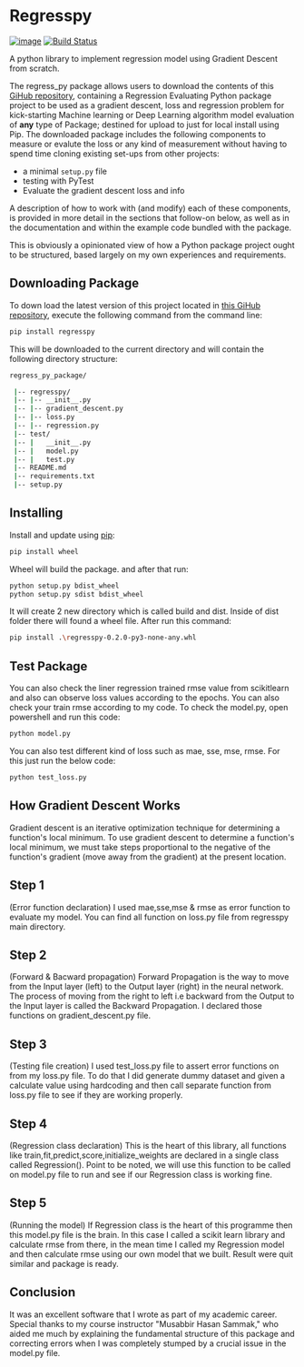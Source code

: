 # Regresspy 
[![image](https://img.shields.io/pypi/v/py-package-template.svg)](#)
[![Build Status](https://travis-ci.org/AlexIoannides/py-package-template.svg?branch=master)](#)

A python library to implement regression model using Gradient Descent from scratch.

The regress_py package allows users to download the contents of this [GiHub repository](https://github.com/kowshir-bitto/regresspy/tree/kowshir-bitto),  containing a Regression Evaluating Python package project to be used as a gradient descent, loss and regression problem for kick-starting Machine learning or Deep Learning algorithm model evaluation of **any** type of Package; destined for upload to just for local install using Pip. The downloaded package includes the following components to measure or evalute the loss or any kind of measurement without having to spend time cloning existing set-ups from other projects:

- a minimal `setup.py` file
- testing with PyTest
- Evaluate the gradient descent loss and info

A description of how to work with (and modify) each of these components, is provided in more detail in the sections that follow-on below, as well as in the documentation and within the example code bundled with the package.

This is obviously a opinionated view of how a Python package project ought to be structured, based largely on my own experiences and requirements.



## Downloading Package

To down load the latest version of this project located in [this GiHub repository](https://github.com/kowshir-bitto/regresspy/tree/kowshir-bitto), execute the following command from the command line:

```bash
pip install regresspy
```

This will be downloaded to the current directory and will contain the following directory structure:

```bash
regress_py_package/

 |-- regresspy/
 |-- |-- __init__.py
 |-- |-- gradient_descent.py
 |-- |-- loss.py
 |-- |-- regression.py
 |-- test/
 |-- |   __init__.py
 |-- |   model.py
 |-- |   test.py
 |-- README.md
 |-- requirements.txt
 |-- setup.py
```
## Installing

Install and update using [pip](https://pip.pypa.io/en/stable/quickstart/):

```bash
pip install wheel
```
Wheel will build the package. and after that run: 

```bash
python setup.py bdist_wheel
python setup.py sdist bdist_wheel

```
It will create 2 new directory which is called build and dist. Inside of dist folder there will found a wheel file. After run this command:
```bash
pip install .\regresspy-0.2.0-py3-none-any.whl
```
## Test Package

You can also check the liner regression trained rmse value from scikitlearn and also can observe loss values according to the epochs. You can also check your train rmse according to my code. To check the model.py, open powershell and run this code:

```bash
python model.py
```
You can also test different kind of loss such as  mae, sse, mse, rmse. For this just run the below code: 
```bash
python test_loss.py
```

## How Gradient Descent Works
Gradient descent is an iterative optimization technique for determining a function's local minimum. To use gradient descent to determine a function's local minimum, we must take steps proportional to the negative of the function's gradient (move away from the gradient) at the present location.

## Step 1 
(Error function declaration) I used mae,sse,mse & rmse as error function to evaluate my model. You can find all function on loss.py file from regresspy main directory.

## Step 2 
(Forward & Bacward propagation) Forward Propagation is the way to move from the Input layer (left) to the Output layer (right) in the neural network. The process of moving from the right to left i.e backward from the Output to the Input layer is called the Backward Propagation. I declared those functions on gradient_descent.py file.

## Step 3
(Testing file creation) I used test_loss.py file to assert error functions on from my loss.py file. To do that I did generate dummy dataset and given a calculate value using hardcoding and then call separate function from loss.py file to see if they are working properly.

## Step 4 
(Regression class declaration) This is the heart of this library, all functions like train,fit,predict,score,initialize_weights are declared in a single class called Regression(). Point to be noted, we will use this function to be called on model.py file to run and see if our Regression class is working fine.

## Step 5 
(Running the model) If Regression class is the heart of this programme then this model.py file is the brain. In this case I called a scikit learn library and calculate rmse from there, in the mean time I called my Regression model and then calculate rmse using our own model that we built. Result were quit similar and package is ready.

## Conclusion 
It was an excellent software that I wrote as part of my academic career. Special thanks to my course instructor "Musabbir Hasan Sammak," who aided me much by explaining the fundamental structure of this package and correcting errors when I was completely stumped by a crucial issue in the model.py file.
